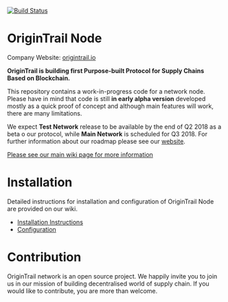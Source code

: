 [![Build Status](https://travis-ci.org/OriginTrail/ot-node.svg?branch=master)](https://travis-ci.org/OriginTrail/ot-node)

OriginTrail Node
================

Company Website: [origintrail.io](https://origintrail.io)

__OriginTrail is building first Purpose-built Protocol for Supply Chains Based on Blockchain.__
 
This repository contains a work-in-progress code for a network node. Please have in mind that code is still __in early alpha version__ developed mostly as a quick proof of concept and although main features will work, there are many limitations. 

We expect __Test Network__ release to be available by the end of Q2 2018 as a beta o our protocol, while __Main Network__ is scheduled for Q3 2018. For further information about our roadmap please see our [website](https://origintrail.io/roadmap).   

[Please see our main wiki page for more information](http://github.com/OriginTrail/ot-yimishiji-pilot/wiki/)

Installation
=============

Detailed instructions for installation and configuration of OriginTrail Node are provided on our wiki.

 * [Installation Instructions](http://github.com/OriginTrail/ot-yimishiji-pilot/wiki/Installation-Instructions)
 * [Configuration](http://github.com/OriginTrail/ot-yimishiji-pilot/wiki/Configuration)
 
Contribution
============

OriginTrail network is an open source project. We happily invite you to join us in our mission of building decentralised world of supply chain. If you would like to contribute, you are more than welcome. 
